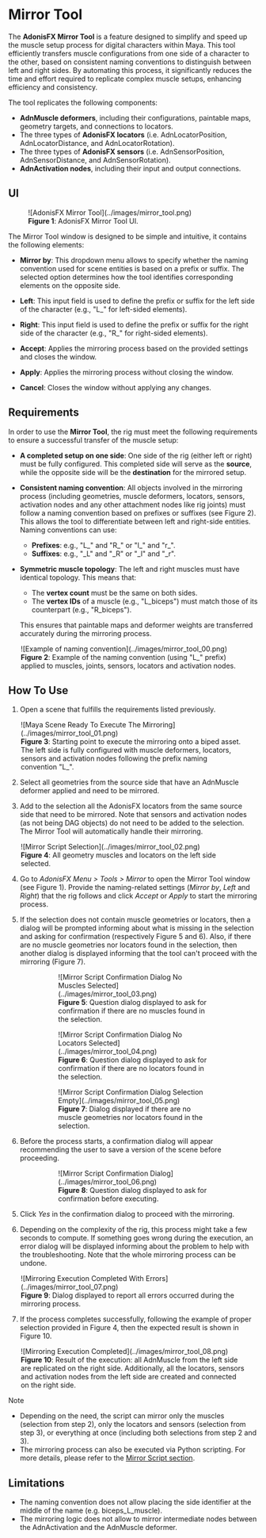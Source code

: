 # Mirror Tool

The **AdonisFX Mirror Tool** is a feature designed to simplify and speed up the muscle setup process for digital characters within Maya. This tool efficiently transfers muscle configurations from one side of a character to the other, based on consistent naming conventions to distinguish between left and right sides. By automating this process, it significantly reduces the time and effort required to replicate complex muscle setups, enhancing efficiency and consistency.​

The tool replicates the following components:​

- **AdnMuscle deformers**, including their configurations, paintable maps, geometry targets, and connections to locators.​
- The three types of **AdonisFX locators** (i.e. AdnLocatorPosition, AdnLocatorDistance, and AdnLocatorRotation).
- The three types of **AdonisFX sensors** (i.e. AdnSensorPosition, AdnSensorDistance, and AdnSensorRotation).
- **AdnActivation nodes**, including their input and output connections.

## UI

<figure markdown>
  ![AdonisFX Mirror Tool](../images/mirror_tool.png) 
  <figcaption><b>Figure 1</b>: AdonisFX Mirror Tool UI. </figcaption>
</figure>

The Mirror Tool window is designed to be simple and intuitive, it contains the following elements:

- **Mirror by**: This dropdown menu allows to specify whether the naming convention used for scene entities is based on a prefix or suffix. The selected option determines how the tool identifies corresponding elements on the opposite side.

- **Left**: This input field is used to define the prefix or suffix for the left side of the character (e.g., "L_" for left-sided elements).

- **Right**: This input field is used to define the prefix or suffix for the right side of the character (e.g., "R_" for right-sided elements).

- **Accept**: Applies the mirroring process based on the provided settings and closes the window.

- **Apply**: Applies the mirroring process without closing the window.

- **Cancel**: Closes the window without applying any changes.

## Requirements

In order to use the **Mirror Tool**, the rig must meet the following requirements to ensure a successful transfer of the muscle setup:

- **A completed setup on one side**: One side of the rig (either left or right) must be fully configured. This completed side will serve as the **source**, while the opposite side will be the **destination** for the mirrored setup.

- **Consistent naming convention**: All objects involved in the mirroring process (including geometries, muscle deformers, locators, sensors, activation nodes and any other attachment nodes like rig joints) must follow a naming convention based on prefixes or suffixes (see Figure 2). This allows the tool to differentiate between left and right-side entities. Naming conventions can use:
    - **Prefixes**: e.g., "L_" and "R_" or "l_" and "r_".
    - **Suffixes**: e.g., "_L" and "_R" or "_l" and "_r".

- **Symmetric muscle topology**: The left and right muscles must have identical topology. This means that:
    - The **vertex count** must be the same on both sides.
    - The **vertex IDs** of a muscle (e.g., "L_biceps") must match those of its counterpart (e.g., "R_biceps").

    This ensures that paintable maps and deformer weights are transferred accurately during the mirroring process.

<figure style="width:90%; margin-left:5%" markdown>
  ![Example of naming convention](../images/mirror_tool_00.png)
  <figcaption><b>Figure 2</b>: Example of the naming convention (using "L_" prefix) applied to muscles, joints, sensors, locators and activation nodes.</figcaption>
</figure>

## How To Use

1. Open a scene that fulfills the requirements listed previously.

<figure style="width:90%; margin-left:5%" markdown>
  ![Maya Scene Ready To Execute The Mirroring](../images/mirror_tool_01.png)
  <figcaption><b>Figure 3</b>: Starting point to execute the mirroring onto a biped asset. The left side is fully configured with muscle deformers, locators, sensors and activation nodes following the prefix naming convention "L_".</figcaption>
</figure>

2. Select all geometries from the source side that have an AdnMuscle deformer applied and need to be mirrored.

3. Add to the selection all the AdonisFX locators from the same source side that need to be mirrored. Note that sensors and activation nodes (as not being DAG objects) do not need to be added to the selection. The Mirror Tool will automatically handle their mirroring.

<figure style="width:90%; margin-left:5%" markdown>
  ![Mirror Script Selection](../images/mirror_tool_02.png)
  <figcaption><b>Figure 4</b>: All geometry muscles and locators on the left side selected.</figcaption>
</figure>

4. Go to *AdonisFX Menu > Tools > Mirror* to open the Mirror Tool window (see Figure 1). Provide the naming-related settings (*Mirror by*, *Left* and *Right*) that the rig follows and click *Accept* or *Apply* to start the mirroring process.

5. If the selection does not contain muscle geometries or locators, then a dialog will be prompted informing about what is missing in the selection and asking for confirmation (respectively Figure 5 and 6). Also, if there are no muscle geometries nor locators found in the selection, then another dialog is displayed informing that the tool can't proceed with the mirroring (Figure 7).

<figure style="width:60%; margin-left:20%" markdown>
  ![Mirror Script Confirmation Dialog No Muscles Selected](../images/mirror_tool_03.png)
  <figcaption><b>Figure 5</b>: Question dialog displayed to ask for confirmation if there are no muscles found in the selection.</figcaption>
</figure>

<figure style="width:60%; margin-left:20%" markdown>
  ![Mirror Script Confirmation Dialog No Locators Selected](../images/mirror_tool_04.png)
  <figcaption><b>Figure 6</b>: Question dialog displayed to ask for confirmation if there are no locators found in the selection.</figcaption>
</figure>

<figure style="width:60%; margin-left:20%" markdown>
  ![Mirror Script Confirmation Dialog Selection Empty](../images/mirror_tool_05.png)
  <figcaption><b>Figure 7</b>: Dialog displayed if there are no muscle geometries nor locators found in the selection.</figcaption>
</figure>

6. Before the process starts, a confirmation dialog will appear recommending the user to save a version of the scene before proceeding.

<figure style="width:60%; margin-left:20%" markdown>
  ![Mirror Script Confirmation Dialog](../images/mirror_tool_06.png)
  <figcaption><b>Figure 8</b>: Question dialog displayed to ask for confirmation before executing.</figcaption>
</figure>

5. Click *Yes* in the confirmation dialog to proceed with the mirroring.

6. Depending on the complexity of the rig, this process might take a few seconds to compute. If something goes wrong during the execution, an error dialog will be displayed informing about the problem to help with the troubleshooting. Note that the whole mirroring process can be undone.

<figure style="width:90%; margin-left:5%" markdown>
  ![Mirroring Execution Completed With Errors](../images/mirror_tool_07.png)
  <figcaption><b>Figure 9</b>: Dialog displayed to report all errors occurred during the mirroring process.</figcaption>
</figure>

7. If the process completes successfully, following the example of proper selection provided in Figure 4, then the expected result is shown in Figure 10.

<figure style="width:90%; margin-left:5%" markdown>
  ![Mirroring Execution Completed](../images/mirror_tool_08.png)
  <figcaption><b>Figure 10</b>: Result of the execution: all AdnMuscle from the left side are replicated on the right side. Additionally, all the locators, sensors and activation nodes from the left side are created and connected on the right side.</figcaption>
</figure>

> [!NOTE]
> - Depending on the need, the script can mirror only the muscles (selection from step 2), only the locators and sensors (selection from step 3), or everything at once (including both selections from step 2 and 3).
> - The mirroring process can also be executed via Python scripting. For more details, please refer to the [Mirror Script section](../scripts#mirror).

## Limitations

- The naming convention does not allow placing the side identifier at the middle of the name (e.g. biceps_L_muscle).
- The mirroring logic does not allow to mirror intermediate nodes between the AdnActivation and the AdnMuscle deformer.
